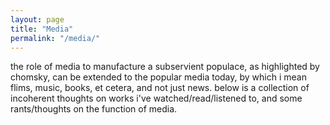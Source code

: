 ```yaml
---
layout: page
title: "Media"
permalink: "/media/"
---
```


the role of media to manufacture a subservient populace, as highlighted by chomsky, can be extended to the popular media today, by which i mean flims, music, books, et cetera, and not just news. below is a collection of incoherent thoughts on works i've watched/read/listened to, and some rants/thoughts on the function of media.
